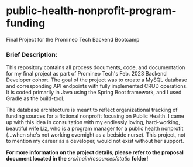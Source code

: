 # public-health-nonprofit-program-funding
Final Project for the Promineo Tech Backend Bootcamp

### Brief Description:

This repository contains all process documents, code, and documentation for my final project as part of Promineo Tech's Feb. 2023 Backend Developer cohort. The goal of the project was to create a MySQL database and corresponding API endpoints with fully implemented CRUD operations. It is coded primarily in Java using the Spring Boot framework, and I used Gradle as the build-tool.

The database architecture is meant to reflect organizational tracking of funding sources for a fictional nonprofit focusing on Public Health. I came up with this idea in consultation with my endlessly loving, hard-working, beautiful wife Liz, who is a program manager for a public health nonprofit (...when she's not working overnight as a bedside nurse). This project, not to mention my career as a developer, would not exist without her support.

**For more information on the project details, please refer to the proposal document located in the** _src/main/resources/static_ **folder!**
